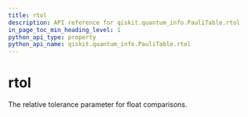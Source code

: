 ```yaml
---
title: rtol
description: API reference for qiskit.quantum_info.PauliTable.rtol
in_page_toc_min_heading_level: 1
python_api_type: property
python_api_name: qiskit.quantum_info.PauliTable.rtol
---
```


# rtol

The relative tolerance parameter for float comparisons.


